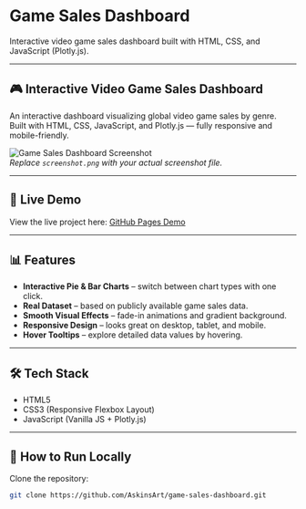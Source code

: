 # Game Sales Dashboard

Interactive video game sales dashboard built with HTML, CSS, and JavaScript (Plotly.js).

---

## 🎮 Interactive Video Game Sales Dashboard
An interactive dashboard visualizing global video game sales by genre.  
Built with HTML, CSS, JavaScript, and Plotly.js — fully responsive and mobile-friendly.

![Game Sales Dashboard Screenshot](screenshot.png)  
*Replace `screenshot.png` with your actual screenshot file.*

---

## 🔗 Live Demo
View the live project here: [GitHub Pages Demo](https://askinsart.github.io/game-sales-dashboard/)

---

## 📊 Features
- **Interactive Pie & Bar Charts** – switch between chart types with one click.  
- **Real Dataset** – based on publicly available game sales data.  
- **Smooth Visual Effects** – fade-in animations and gradient background.  
- **Responsive Design** – looks great on desktop, tablet, and mobile.  
- **Hover Tooltips** – explore detailed data values by hovering.

---

## 🛠️ Tech Stack
- HTML5  
- CSS3 (Responsive Flexbox Layout)  
- JavaScript (Vanilla JS + Plotly.js)  

---

## 🚀 How to Run Locally
Clone the repository:  
```bash
git clone https://github.com/AskinsArt/game-sales-dashboard.git
```
